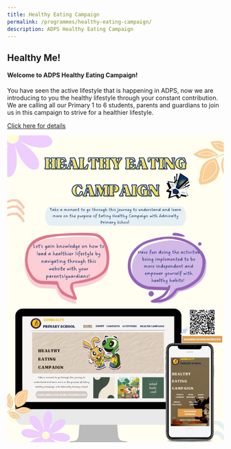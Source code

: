 ```yaml
---
title: Healthy Eating Campaign
permalink: /programmes/healthy-eating-campaign/
description: ADPS Healthy Eating Campaign
---
```

## Healthy Me!

#### Welcome to ADPS Healthy Eating Campaign! 

You have seen the active lifestyle that is happening in ADPS, now we are introducing to you the healthy lifestyle through your constant contribution. We are calling all our Primary 1 to 6 students, parents and guardians to join us in this campaign to strive for a healthier lifestyle.

[Click here for details](https://adps.my.canva.site)

![Healthy Eating Campaign](/images/healthy%20eating%20campaign.jpeg)